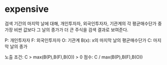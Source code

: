 # expensive
검색 기간의 마지막 날에 대해,
개인투자자, 외국인투자자, 기관계의
각 평균매수단가 중 가장 비싼 값보다
그 날의 종가가 더 큰 주식을 검색 결과로 보여준다.

P: 개인투자자
F: 외국인투자자
O: 기관계
B(x): x의 마지막 날의 평균매수단가
C: 마지막 날의 종가

노출 조건: C > max(B(P),B(F),B(O)) > 0
점수: C / max(B(P),B(F),B(O))
